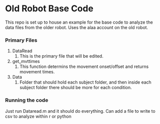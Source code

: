 # Old Robot Base Code
This repo is set up to house an example for the base code to analyze the data files from the older robot. Uses the alaa account on the old robot.

### Primary Files
1. DataRead
	1. This is the primary file that will be edited.
2. get_mvttimes
	1. This function determins the movement onset/offset and returns movement times.
3. Data
	1. Folder that should hold each subject folder, and then inside each subject folder there should be more for each condition.

### Running the code
Just run Dataread.m and it should do everything. 
Can add a file to write to csv to analyze within r or python
